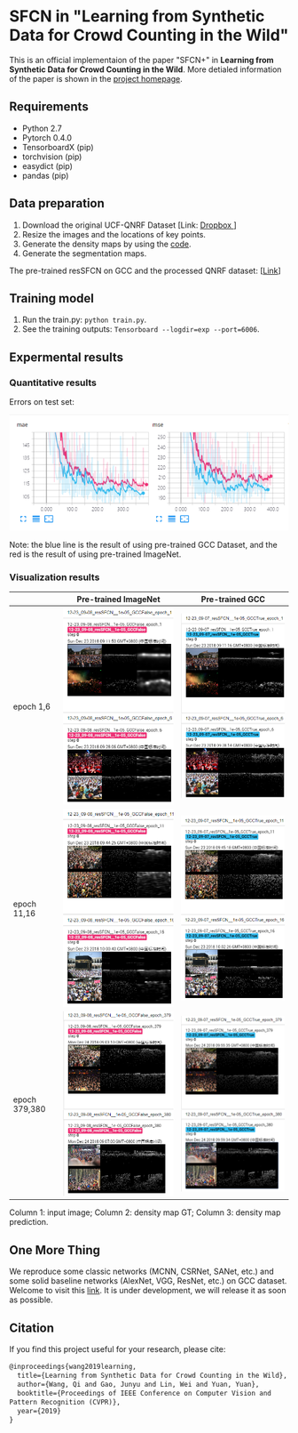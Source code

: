 # SFCN in "Learning from Synthetic Data for Crowd Counting in the Wild"

This is an official implementaion of the paper "SFCN+" in **Learning from Synthetic Data for Crowd Counting in the Wild**. More detialed information of the paper is shown in the [project homepage](https://gjy3035.github.io/GCC-CL/).


##  Requirements
- Python 2.7
- Pytorch 0.4.0 
- TensorboardX (pip)
- torchvision  (pip)
- easydict (pip)
- pandas  (pip)


## Data preparation
1. Download the original UCF-QNRF Dataset [Link: [Dropbox ](http://crcv.ucf.edu/data/ucf-qnrf/)]
2. Resize the images and the locations of key points. 
3. Generate the density maps by using the [code](https://github.com/aachenhang/crowdcount-mcnn/tree/master/data_preparation).
4. Generate the segmentation maps.

The pre-trained resSFCN on GCC and the processed QNRF dataset: [[Link](https://mailnwpueducn-my.sharepoint.com/:f:/g/personal/gjy3035_mail_nwpu_edu_cn/EjgL9bSXYO1GvgdLIigURQUBPZ2GMDmPpF71JZTBtWj_jA?e=VAWhFB)]

## Training model
1. Run the train.py: ```python train.py```.
2. See the training outputs: ```Tensorboard --logdir=exp --port=6006```.


## Expermental results

### Quantitative results

Errors on test set:

![Detialed infomation during the traning phase.](./img/loss.png "errors")

Note: the blue line is the result of using pre-trained GCC Dataset, and the red is the result of using pre-trained ImageNet. 
 
 
### Visualization results

|   | Pre-trained ImageNet | Pre-trained GCC | 
|------|:------:|:------:|
| epoch 1,6|![f1.](./img/f1.png "f1") | ![t1.](./img/t1.png "t1") | 
| epoch 11,16 |![f2.](./img/f2.png "f2") | ![t2.](./img/t2.png "t2") | 
| epoch 379,380 |![f3.](./img/f3.png "f3") | ![t2.](./img/t3.png "t2") | 

Column 1: input image; Column 2: density map GT; Column 3: density map prediction.


## One More Thing

We reproduce some classic networks (MCNN, CSRNet, SANet, etc.) and some solid baseline networks (AlexNet, VGG, ResNet, etc.) on GCC dataset. Welcome to visit this [link](https://github.com/gjy3035/C-3-Framework). It is under development, we will release it as soon as possible.

## Citation
If you find this project useful for your research, please cite:
```
@inproceedings{wang2019learning,
  title={Learning from Synthetic Data for Crowd Counting in the Wild},
  author={Wang, Qi and Gao, Junyu and Lin, Wei and Yuan, Yuan},
  booktitle={Proceedings of IEEE Conference on Computer Vision and Pattern Recognition (CVPR)},
  year={2019}
}
```



